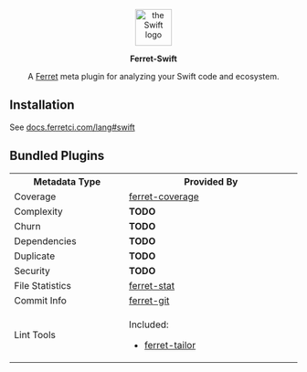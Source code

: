 <p align="center">
  <img width="64" style="background: none" src="https://user-images.githubusercontent.com/93340/37267571-92c15244-2597-11e8-9489-b60ed1ed8f08.png" alt="the Swift logo" />
  <p align="center">
    <strong>Ferret-Swift</strong>
  </p>
  <p align="center">
    A
    <a href="https://github.com/forthright/ferret">Ferret</a>
    meta plugin for analyzing your Swift code and ecosystem.
  </p>
</p>

## Installation

See [docs.ferretci.com/lang#swift](https://docs.ferretci.com/lang/#swift)

## Bundled Plugins

<table>
  <tr>
    <th width="300">Metadata Type</th>
    <th width="600">Provided By</th>
  </tr>
  <tr>
    <td>Coverage</td>
    <td>
      <a id="coverage" href="https://github.com/forthright/ferret-coverage">ferret-coverage</a>
    </td>
  </tr>
  <tr>
    <td id="complexity">Complexity</td>
    <td>
      <strong>TODO</strong>
    </td>
  </tr>
  <tr>
    <td id="churn">Churn</td>
    <td>
      <strong>TODO</strong>
    </td>
  </tr>
  <tr>
    <td id="dependencies">Dependencies</td>
    <td>
      <strong>TODO</strong>
    </td>
  </tr>
  <tr>
    <td id="duplicate">Duplicate</td>
    <td>
      <strong>TODO</strong>
    </td>
  </tr>
  <tr>
    <td id="security">Security</td>
    <td>
      <strong>TODO</strong>
    </td>
  </tr>
  <tr>
    <td id="file-statistics">File Statistics</td>
    <td>
      <a href="https://github.com/forthright/ferret-stat">ferret-stat</a>
    </td>
  </tr>
  <tr>
    <td id="commit-info">Commit Info</td>
    <td>
      <a href="https://github.com/forthright/ferret-git">ferret-git</a>
    </td>
  </tr>
  <tr>
    <td id="lint-tools">Lint Tools</td>
    <td>
      <p>Included:</p>
      <ul>
        <li>
          <a href="https://github.com/forthright/ferret-tailor">ferret-tailor</a>
        </li>
      </ul>
    </td>
  </tr>
</table>
